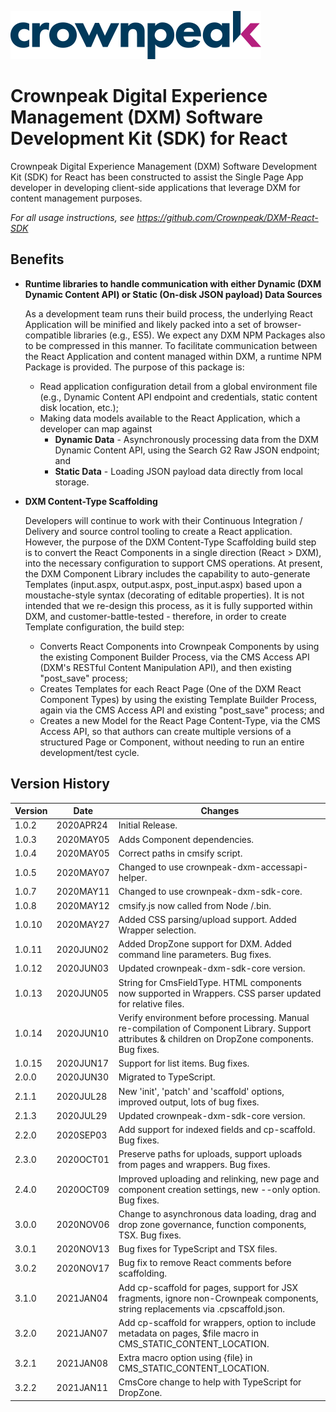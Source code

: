 <a href="https://www.crownpeak.com" target="_blank">![Crownpeak Logo](https://github.com/Crownpeak/DXM-React-SDK/raw/master/images/crownpeak-logo.png?raw=true "Crownpeak Logo")</a>

# Crownpeak Digital Experience Management (DXM) Software Development Kit (SDK) for React
Crownpeak Digital Experience Management (DXM) Software Development Kit (SDK) for React has been constructed to assist
the Single Page App developer in developing client-side applications that leverage DXM for content management purposes.

*For all usage instructions, see <a href="https://github.com/Crownpeak/DXM-React-SDK" target="_blank">https://github.com/Crownpeak/DXM-React-SDK</a>*

## Benefits
* **Runtime libraries to handle communication with either Dynamic (DXM Dynamic Content API) or Static (On-disk JSON payload)
Data Sources**

  As a development team runs their build process, the underlying React Application will be minified and likely packed
  into a set of browser-compatible libraries (e.g., ES5). We expect any DXM NPM Packages also to be compressed in this
  manner. To facilitate communication between the React Application and content managed within DXM, a runtime NPM Package
  is provided. The purpose of this package is:
  
  * Read application configuration detail from a global environment file (e.g., Dynamic Content API endpoint and credentials, 
  static content disk location, etc.);
  * Making data models available to the React Application, which a developer can map against
    * **Dynamic Data** - Asynchronously processing data from the DXM Dynamic Content API, using the Search G2 Raw JSON endpoint; and 
    * **Static Data** - Loading JSON payload data directly from local storage.
  
* **DXM Content-Type Scaffolding**

  Developers will continue to work with their Continuous Integration / Delivery and source control tooling to create a
  React application. However, the purpose of the DXM Content-Type Scaffolding build step is to convert the React Components
  in a single direction (React > DXM), into the necessary configuration to support CMS operations. At present, the DXM
  Component Library includes the capability to auto-generate Templates (input.aspx, output.aspx, post_input.aspx) based
  upon a moustache-style syntax (decorating of editable properties). It is not intended that we re-design this process,
  as it is fully supported within DXM, and customer-battle-tested - therefore, in order to create Template configuration,
  the build step:
    * Converts React Components into Crownpeak Components by using the existing Component Builder Process, via the CMS Access
   API (DXM's RESTful Content Manipulation API), and then existing "post_save" process;
    * Creates Templates for each React Page (One of the DXM React Component Types) by using the existing Template Builder
   Process, again via the CMS Access API and existing "post_save" process; and
    * Creates a new Model for the React Page Content-Type, via the CMS Access API, so that authors can create multiple versions
   of a structured Page or Component, without needing to run an entire development/test cycle.
   
## Version History
 
| Version       | Date          | Changes                            |
| ------------- | --------------|----------------------------------- |
| 1.0.2         | 2020APR24     | Initial Release.                   |
| 1.0.3         | 2020MAY05     | Adds Component dependencies.       |
| 1.0.4         | 2020MAY05     | Correct paths in cmsify script.    |
| 1.0.5         | 2020MAY07     | Changed to use crownpeak-dxm-accessapi-helper.    |
| 1.0.7         | 2020MAY11     | Changed to use crownpeak-dxm-sdk-core.    |
| 1.0.8         | 2020MAY12     | cmsify.js now called from Node /.bin.    |
| 1.0.10         | 2020MAY27     | Added CSS parsing/upload support. Added Wrapper selection.    |
| 1.0.11         | 2020JUN02     | Added DropZone support for DXM. Added command line parameters. Bug fixes.    |
| 1.0.12         | 2020JUN03     | Updated crownpeak-dxm-sdk-core version.    |
| 1.0.13         | 2020JUN05     | String for CmsFieldType. HTML components now supported in Wrappers. CSS parser updated for relative files.    |
| 1.0.14         | 2020JUN10     | Verify environment before processing. Manual re-compilation of Component Library. Support attributes & children on DropZone components. Bug fixes.    |
| 1.0.15         | 2020JUN17     | Support for list items. Bug fixes.    |
| 2.0.0         | 2020JUN30     | Migrated to TypeScript.    |
| 2.1.1         | 2020JUL28     | New 'init', 'patch' and 'scaffold' options, improved output, lots of bug fixes. |
| 2.1.3         | 2020JUL29     | Updated crownpeak-dxm-sdk-core version.    |
| 2.2.0         | 2020SEP03     | Add support for indexed fields and cp-scaffold. Bug fixes. |
| 2.3.0         | 2020OCT01     | Preserve paths for uploads, support uploads from pages and wrappers. Bug fixes. |
| 2.4.0         | 2020OCT09     | Improved uploading and relinking, new page and component creation settings, new --only option. Bug fixes. |
| 3.0.0         | 2020NOV06     | Change to asynchronous data loading, drag and drop zone governance, function components, TSX. Bug fixes. |
| 3.0.1         | 2020NOV13     | Bug fixes for TypeScript and TSX files. |
| 3.0.2         | 2020NOV17     | Bug fix to remove React comments before scaffolding. |
| 3.1.0         | 2021JAN04     | Add cp-scaffold for pages, support for JSX fragments, ignore non-Crownpeak components, string replacements via .cpscaffold.json. |
| 3.2.0         | 2021JAN07     | Add cp-scaffold for wrappers, option to include metadata on pages, $file macro in CMS_STATIC_CONTENT_LOCATION. |
| 3.2.1         | 2021JAN08     | Extra macro option using {file} in CMS_STATIC_CONTENT_LOCATION. |
| 3.2.2         | 2021JAN11     | CmsCore change to help with TypeScript for DropZone. |